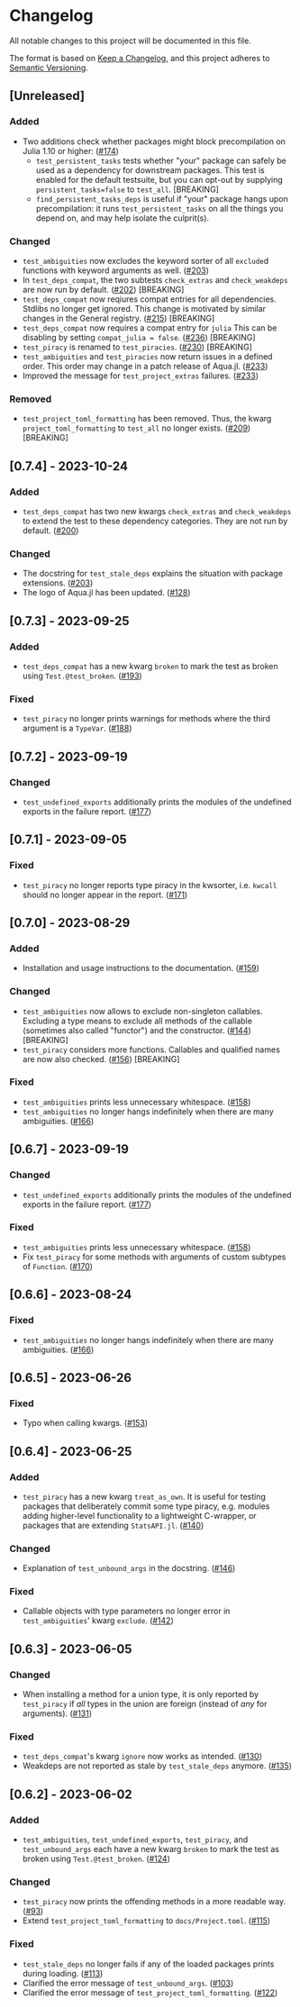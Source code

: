 # Changelog

All notable changes to this project will be documented in this file.

The format is based on [Keep a Changelog](https://keepachangelog.com/en/1.1.0/),
and this project adheres to [Semantic Versioning](https://semver.org/spec/v2.0.0.html).

## [Unreleased]

### Added

- Two additions check whether packages might block precompilation on Julia 1.10 or higher: ([#174](https://github.com/JuliaTesting/Aqua.jl/pull/174))
  + `test_persistent_tasks` tests whether "your" package can safely be used as a dependency for downstream packages. This test is enabled for the default testsuite, but you can opt-out by supplying `persistent_tasks=false` to `test_all`. [BREAKING]
  + `find_persistent_tasks_deps` is useful if "your" package hangs upon precompilation: it runs `test_persistent_tasks` on all the things you depend on, and may help isolate the culprit(s).

### Changed

- `test_ambiguities` now excludes the keyword sorter of all `exclude`d functions with keyword arguments as well. ([#203](https://github.com/JuliaTesting/Aqua.jl/pull/204))
- In `test_deps_compat`, the two subtests `check_extras` and `check_weakdeps` are now run by default. ([#202](https://github.com/JuliaTesting/Aqua.jl/pull/202)) [BREAKING]
- `test_deps_compat` now reqiures compat entries for all dependencies. Stdlibs no longer get ignored. This change is motivated by similar changes in the General registry. ([#215](https://github.com/JuliaTesting/Aqua.jl/pull/215)) [BREAKING]
- `test_deps_compat` now requires a compat entry for `julia` This can be disabling by setting `compat_julia = false`. ([#236](https://github.com/JuliaTesting/Aqua.jl/pull/236)) [BREAKING]
- `test_piracy` is renamed to `test_piracies`. ([#230](https://github.com/JuliaTesting/Aqua.jl/pull/230)) [BREAKING]
- `test_ambiguities` and `test_piracies` now return issues in a defined order. This order may change in a patch release of Aqua.jl. ([#233](https://github.com/JuliaTesting/Aqua.jl/pull/233))
- Improved the message for `test_project_extras` failures. ([#233](https://github.com/JuliaTesting/Aqua.jl/pull/233))

### Removed

- `test_project_toml_formatting` has been removed. Thus, the kwarg `project_toml_formatting` to `test_all` no longer exists. ([#209](https://github.com/JuliaTesting/Aqua.jl/pull/209)) [BREAKING]


## [0.7.4] - 2023-10-24

### Added

- `test_deps_compat` has two new kwargs `check_extras` and `check_weakdeps` to extend the test to these dependency categories. They are not run by default. ([#200](https://github.com/JuliaTesting/Aqua.jl/pull/200))

### Changed

- The docstring for `test_stale_deps` explains the situation with package extensions. ([#203](https://github.com/JuliaTesting/Aqua.jl/pull/203))
- The logo of Aqua.jl has been updated. ([#128](https://github.com/JuliaTesting/Aqua.jl/pull/128))


## [0.7.3] - 2023-09-25

### Added

- `test_deps_compat` has a new kwarg `broken` to mark the test as broken using `Test.@test_broken`. ([#193](https://github.com/JuliaTesting/Aqua.jl/pull/193))

### Fixed

- `test_piracy` no longer prints warnings for methods where the third argument is a `TypeVar`. ([#188](https://github.com/JuliaTesting/Aqua.jl/pull/188))


## [0.7.2] - 2023-09-19

### Changed

- `test_undefined_exports` additionally prints the modules of the undefined exports in the failure report. ([#177](https://github.com/JuliaTesting/Aqua.jl/pull/177))


## [0.7.1] - 2023-09-05

### Fixed

- `test_piracy` no longer reports type piracy in the kwsorter, i.e. `kwcall` should no longer appear in the report. ([#171](https://github.com/JuliaTesting/Aqua.jl/pull/171))


## [0.7.0] - 2023-08-29

### Added

- Installation and usage instructions to the documentation. ([#159](https://github.com/JuliaTesting/Aqua.jl/pull/159))

### Changed

- `test_ambiguities` now allows to exclude non-singleton callables. Excluding a type means to exclude all methods of the callable (sometimes also called "functor") and the constructor. ([#144](https://github.com/JuliaTesting/Aqua.jl/pull/144)) [BREAKING]
- `test_piracy` considers more functions. Callables and qualified names are now also checked. ([#156](https://github.com/JuliaTesting/Aqua.jl/pull/156)) [BREAKING]

### Fixed

- `test_ambiguities` prints less unnecessary whitespace. ([#158](https://github.com/JuliaTesting/Aqua.jl/pull/158))
- `test_ambiguities` no longer hangs indefinitely when there are many ambiguities. ([#166](https://github.com/JuliaTesting/Aqua.jl/pull/166))


## [0.6.7] - 2023-09-19

### Changed

- `test_undefined_exports` additionally prints the modules of the undefined exports in the failure report. ([#177](https://github.com/JuliaTesting/Aqua.jl/pull/177))

### Fixed

- `test_ambiguities` prints less unnecessary whitespace. ([#158](https://github.com/JuliaTesting/Aqua.jl/pull/158))
- Fix `test_piracy` for some methods with arguments of custom subtypes of `Function`. ([#170](https://github.com/JuliaTesting/Aqua.jl/pull/170))


## [0.6.6] - 2023-08-24

### Fixed

- `test_ambiguities` no longer hangs indefinitely when there are many ambiguities. ([#166](https://github.com/JuliaTesting/Aqua.jl/pull/166))


## [0.6.5] - 2023-06-26

### Fixed

- Typo when calling kwargs. ([#153](https://github.com/JuliaTesting/Aqua.jl/pull/153))


## [0.6.4] - 2023-06-25

### Added

- `test_piracy` has a new kwarg `treat_as_own`. It is useful for testing packages that deliberately commit some type piracy, e.g. modules adding higher-level functionality to a lightweight C-wrapper, or packages that are extending `StatsAPI.jl`. ([#140](https://github.com/JuliaTesting/Aqua.jl/pull/140))

### Changed

- Explanation of `test_unbound_args` in the docstring. ([#146](https://github.com/JuliaTesting/Aqua.jl/pull/146))

### Fixed

- Callable objects with type parameters no longer error in `test_ambiguities`' kwarg `exclude`. ([#142](https://github.com/JuliaTesting/Aqua.jl/pull/142))


## [0.6.3] - 2023-06-05

### Changed

- When installing a method for a union type, it is only reported by `test_piracy` if *all* types in the union are foreign (instead of *any* for arguments). ([#131](https://github.com/JuliaTesting/Aqua.jl/pull/131))

### Fixed

- `test_deps_compat`'s kwarg `ignore` now works as intended. ([#130](https://github.com/JuliaTesting/Aqua.jl/pull/130))
- Weakdeps are not reported as stale by `test_stale_deps` anymore. ([#135](https://github.com/JuliaTesting/Aqua.jl/pull/135))


## [0.6.2] - 2023-06-02

### Added

- `test_ambiguities`, `test_undefined_exports`, `test_piracy`, and `test_unbound_args` each have a new kwarg `broken` to mark the test as broken using `Test.@test_broken`. ([#124](https://github.com/JuliaTesting/Aqua.jl/pull/124))

### Changed

- `test_piracy` now prints the offending methods in a more readable way. ([#93](https://github.com/JuliaTesting/Aqua.jl/pull/93))
- Extend `test_project_toml_formatting` to `docs/Project.toml`. ([#115](https://github.com/JuliaTesting/Aqua.jl/pull/115))

### Fixed

- `test_stale_deps` no longer fails if any of the loaded packages prints during loading. ([#113](https://github.com/JuliaTesting/Aqua.jl/pull/113))
- Clarified the error message of `test_unbound_args`. ([#103](https://github.com/JuliaTesting/Aqua.jl/pull/103))
- Clarified the error message of `test_project_toml_formatting`. ([#122](https://github.com/JuliaTesting/Aqua.jl/pull/122))
